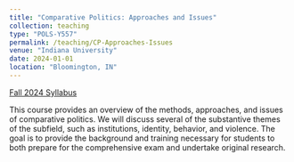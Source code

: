 ```yaml
---
title: "Comparative Politics: Approaches and Issues"
collection: teaching
type: "POLS-Y557"
permalink: /teaching/CP-Approaches-Issues
venue: "Indiana University"
date: 2024-01-01
location: "Bloomington, IN"
---
```


[Fall 2024 Syllabus](http://jasonyuyanwu.github.io/files/CP-Approaches-Issues-Syllabus-2024.pdf)


This course provides an overview of the methods, approaches, and issues of comparative politics. We will discuss several of the substantive themes of the subfield, such as institutions, identity, behavior, and violence. The goal is to provide the background and training necessary for students to both prepare for the comprehensive exam and undertake original research. 



